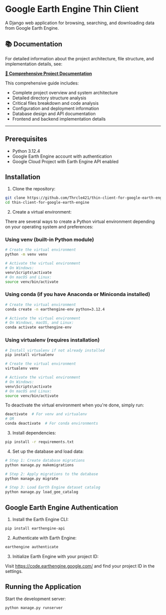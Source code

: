 # Google Earth Engine Thin Client

A Django web application for browsing, searching, and downloading data from Google Earth Engine.

## 📚 Documentation

For detailed information about the project architecture, file structure, and implementation details, see:

**[📖 Comprehensive Project Documentation](COMPREHENSIVE_PROJECT_DOCUMENTATION.md)**

This comprehensive guide includes:

- Complete project overview and system architecture
- Detailed directory structure analysis
- Critical files breakdown and code analysis
- Configuration and deployment information
- Database design and API documentation
- Frontend and backend implementation details

---

## Prerequisites

- Python 3.12.4
- Google Earth Engine account with authentication
- Google Cloud Project with Earth Engine API enabled

## Installation

1. Clone the repository:

```bash
git clone https://github.com/Thrcle421/thin-client-for-google-earth-engine.git
cd thin-client-for-google-earth-engine
```

2. Create a virtual environment:

There are several ways to create a Python virtual environment depending on your operating system and preferences:

### Using venv (built-in Python module)

```bash
# Create the virtual environment
python -m venv venv

# Activate the virtual environment
# On Windows:
venv\Scripts\activate
# On macOS and Linux:
source venv/bin/activate
```

### Using conda (if you have Anaconda or Miniconda installed)

```bash
# Create the virtual environment
conda create -n earthengine-env python=3.12.4

# Activate the virtual environment
# On Windows, macOS, and Linux:
conda activate earthengine-env
```

### Using virtualenv (requires installation)

```bash
# Install virtualenv if not already installed
pip install virtualenv

# Create the virtual environment
virtualenv venv

# Activate the virtual environment
# On Windows:
venv\Scripts\activate
# On macOS and Linux:
source venv/bin/activate
```

To deactivate the virtual environment when you're done, simply run:

```bash
deactivate  # For venv and virtualenv
# OR
conda deactivate  # For conda environments
```

3. Install dependencies:

```bash
pip install -r requirements.txt
```

4. Set up the database and load data:

```bash
# Step 1: Create database migrations
python manage.py makemigrations

# Step 2: Apply migrations to the database
python manage.py migrate

# Step 3: Load Earth Engine dataset catalog
python manage.py load_gee_catalog
```

## Google Earth Engine Authentication

1. Install the Earth Engine CLI:

```bash
pip install earthengine-api
```

2. Authenticate with Earth Engine:

```bash
earthengine authenticate
```

3. Initialize Earth Engine with your project ID:

Visit https://code.earthengine.google.com/ and find your project ID in the settings.

## Running the Application

Start the development server:

```bash
python manage.py runserver
```
